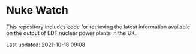 # Nuke Watch

This repository includes code for retrieving the latest information available on the output of EDF nuclear power plants in the UK.

Last updated: 2021-10-18 09:08